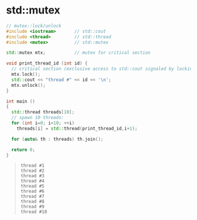 # std::mutex

```c++
// mutex::lock/unlock
#include <iostream>       // std::cout
#include <thread>         // std::thread
#include <mutex>          // std::mutex

std::mutex mtx;           // mutex for critical section

void print_thread_id (int id) {
  // critical section (exclusive access to std::cout signaled by locking mtx):
  mtx.lock();
  std::cout << "thread #" << id << '\n';
  mtx.unlock();
}

int main ()
{
  std::thread threads[10];
  // spawn 10 threads:
  for (int i=0; i<10; ++i)
    threads[i] = std::thread(print_thread_id,i+1);

  for (auto& th : threads) th.join();

  return 0;
}
```

> ```
> thread #1
> thread #2
> thread #3
> thread #4
> thread #5
> thread #6
> thread #7
> thread #8
> thread #9
> thread #10
> ```

